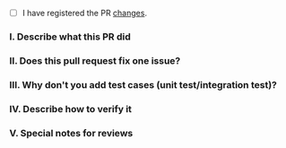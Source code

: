 <!-- Please make sure you have read and understood the contributing guidelines -->

- [ ] I have registered the PR [changes](../changes).

### Ⅰ. Describe what this PR did


### Ⅱ. Does this pull request fix one issue?
<!-- If that, add "fixes #xxx" below in the next line, for example, fixes #97. -->


### Ⅲ. Why don't you add test cases (unit test/integration test)? 


### Ⅳ. Describe how to verify it


### Ⅴ. Special notes for reviews